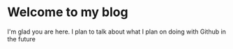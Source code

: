 # Welcome to my blog

I'm glad you are here. I plan to talk about what I plan on doing with Github in the future
